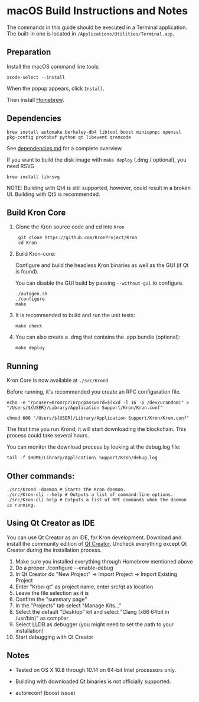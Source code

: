 macOS Build Instructions and Notes
====================================
The commands in this guide should be executed in a Terminal application.
The built-in one is located in `/Applications/Utilities/Terminal.app`.

Preparation
-----------
Install the macOS command line tools:

`xcode-select --install`

When the popup appears, click `Install`.

Then install [Homebrew](https://brew.sh).

Dependencies
----------------------

    brew install automake berkeley-db4 libtool boost miniupnpc openssl pkg-config protobuf python qt libevent qrencode

See [dependencies.md](dependencies.md) for a complete overview.

If you want to build the disk image with `make deploy` (.dmg / optional), you need RSVG

    brew install librsvg

NOTE: Building with Qt4 is still supported, however, could result in a broken UI. Building with Qt5 is recommended.


Build Kron Core
------------------------

1. Clone the Kron source code and cd into `Kron`

        git clone https://github.com/KronProject/Kron
        cd Kron

2.  Build Kron-core:

    Configure and build the headless Kron binaries as well as the GUI (if Qt is found).

    You can disable the GUI build by passing `--without-gui` to configure.

        ./autogen.sh
        ./configure
        make

3.  It is recommended to build and run the unit tests:

        make check

4.  You can also create a .dmg that contains the .app bundle (optional):

        make deploy

Running
-------

Kron Core is now available at `./src/Krond`

Before running, it's recommended you create an RPC configuration file.

    echo -e "rpcuser=Kronrpc\nrpcpassword=$(xxd -l 16 -p /dev/urandom)" > "/Users/${USER}/Library/Application Support/Kron/Kron.conf"

    chmod 600 "/Users/${USER}/Library/Application Support/Kron/Kron.conf"

The first time you run Krond, it will start downloading the blockchain. This process could take several hours.

You can monitor the download process by looking at the debug.log file:

    tail -f $HOME/Library/Application\ Support/Kron/debug.log

Other commands:
-------

    ./src/Krond -daemon # Starts the Kron daemon.
    ./src/Kron-cli --help # Outputs a list of command-line options.
    ./src/Kron-cli help # Outputs a list of RPC commands when the daemon is running.

Using Qt Creator as IDE
------------------------
You can use Qt Creator as an IDE, for Kron development.
Download and install the community edition of [Qt Creator](https://www.qt.io/download/).
Uncheck everything except Qt Creator during the installation process.

1. Make sure you installed everything through Homebrew mentioned above
2. Do a proper ./configure --enable-debug
3. In Qt Creator do "New Project" -> Import Project -> Import Existing Project
4. Enter "Kron-qt" as project name, enter src/qt as location
5. Leave the file selection as it is
6. Confirm the "summary page"
7. In the "Projects" tab select "Manage Kits..."
8. Select the default "Desktop" kit and select "Clang (x86 64bit in /usr/bin)" as compiler
9. Select LLDB as debugger (you might need to set the path to your installation)
10. Start debugging with Qt Creator

Notes
-----

* Tested on OS X 10.8 through 10.14 on 64-bit Intel processors only.

* Building with downloaded Qt binaries is not officially supported. 

* autoreconf (boost issue)
